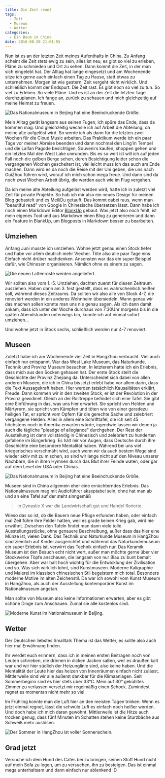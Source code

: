 ```yaml
---
title: Die Zeit rennt
tags:
  - Zeit
  - Museum
  - Wetter
categories:
  - Ein Baum in China
date: 2016-08-20 21:01:55
---
```



Nun ist es an der letzten Zeit meines Aufenthalts in China. Zu Anfang scheint die Zeit stets ewig zu sein, alles ist neu, es gibt so viel zu erleben, Pläne zu schmieden und Ort zu sehen. Dann kommt die Zeit, in der man sich eingelebt hat. Der Alltag hat lange eingesetzt und am Wochenende sitze ich gerne auch einfach einen Tag zu Hause, statt etwas zu unternehmen. Morgen ist wie gestern, Zeit vergeht nicht wirklich. Und schließlich kommt der Endspurt. Die Zeit rast. Es gibt noch so viel zu tun. So viel zu Erleben. So viele Pläne. Und es ist an der Zeit die letzten Tage durchzuplanen. Ich fange an, zurück zu schauen und mich gleichzeitig auf meine Heimat zu freuen.

![Das Nationalmuseum in Beijing hat eine Beeindruckende Größe.](/images/china/beijing/barkasse.JPG)

<!-- more -->

Mein Alltag gerät langsam aus seinen Fugen, ich spüre das Ende, dass da kommen mag. Und gleichzeitig wechsle ich auf Arbeit die Abteilung, da meine alte aufgelöst wird. So werde ich als dann für die letzten zwei Wochen für die Cloud Music arbeiten. Das Praktikum werde ich ein paar Tage vor meiner Abreise beenden und dann nochmal den Ling'in Tempel und die Laifan Pagode besichtigen, Souvenirs kaufen, shoppen gehen und ein letztes Mal den West Lake umrunden. Bis es so weit ist will ich auf jeden Fall noch die gelben Berge sehen, deren Besichtigung leider schon die vergangenen Wochen gescheitert ist, viel leicht muss ich das auch am Ende machen. Dann wird es da noch die Reise mit der Uni geben, die uns nach GuiZhou führen wird, worauf ich mich schon mega freue. Und dann sind da noch zwei Wochen Arbeit übrig, die werden auch wie im Flug vergehen.

Da ich meine alte Abteilung aufgelöst werden wird, hatte ich in zuletzt viel Zeit für private Projekte. So hab ich mir also ein neues Design für meinen Blog gebastelt und es [MeiliDu](https://meilidu.github.io/) getauft. Das kommt dabei raus, wenn man "beautiful read" von Google in Chinesische übersetzen lässt. Dann habe ich noch einen Markdown Editor [BlankUp](https://hoverbaum.github.io/BlankUp-Electron/) gebaut. Was jetzt also noch fehlt, ist mein eigenes Tool und aus Markdown einen Blog zu generieren und dann ein Feature in BlankUp, um Blogposts in Markdown besser zu bearbeiten.

## Umziehen

Anfang Juni musste ich umziehen. Wohne jetzt genau einen Stock tiefer und habe vor allem deutlich mehr Viecher. Töte also alle paar Tage eins. Einfach nicht drüber nachdenken. Ansonsten war das ein super Beispiel dafür, wie Chinesen organisieren. Nämlich ohne es einem zu sagen.

![Die neuen Lattenroste werden angeliefert.](/images/china/lattenrost.jpg)

Wir sollten also vom 1.-5. Umziehen, dachten zuerst für diesen Zeitraum ausziehen. Haben dann am 3. fest gestellt, dass es wahrscheinlich heißen soll, während dieses Zeitraums. Da sollten wir also alle von Stock 4-7, die renoviert werden in ein anderes Wohnheim übersiedeln. Wann genau wir das machen sollen konnte man uns nie genau sagen. Als ich dann damit ankam, dass ich unter der Woche durchaus von 7:30Uhr morgens bis in die späten Abendstunden unterwegs bin, konnte ich auf einmal sofort umziehen...

Und wohne jetzt in Stock sechs, schließlich werden nur 4-7 renoviert.

## Museen

Zuletzt habe ich am Wochenende viel Zeit in HangZhou verbracht. Viel auch einfach nur entspannt. War das West Lake Museum, das Naturkunde, Technik und Provinz Museum besuchen. In letzterem hatte ich ein Erlebnis, dass mich aus den Socken gehauen hat. Der erste Stock stellt die Geschichte der Provinz Zhejiang da. Unterscheidet sich dabei von allen anderen Museen, die ich in China bis jetzt erlebt habe vor allem darin, dass die Text Aussagekraft haben. Hier werden tatsächlich Kausalitäten erklärt, Freude. Dann kommen wir in den zweiten Stock, er ist der Revolution in der Provinz gewidmet. Gleich an der Rolltreppe befindet sich eine Tafel. Sie gibt eine Einführung in das, was uns hier erwartet. Sie spricht von Helden und Märtyrern, sie spricht vom Kämpfen und töten wie von einer geradezu heiligen Tat, er spricht vom Opfern für die gerechte Sache und zelebriert vergangene Helden. Alles in allem eine Schrifttafel, die ich seit 45 höchstens noch in Amerika erwarten würde, irgendwie lassen wir denen ja auch die tägliche "pleadge of allegiance" durchgehen. Der Rest der Ausstellung ist dann vollständig in Chinesisch und zelebriert zu hunderten gefallene im Bürgerkrieg. Es hält mir vor Augen, dass Deutsche durch ihre Geschichte eine besondere Mentalität haben. Während bei uns viel kriegerisches verschmäht wird, auch wenn wir da auch bestem Wege sind wieder aktiv mit zu mischen, so sind wir lange nicht auf den Niveau unserer Nachbarn, die in ihren Hymnen durch das Blut ihrer Feinde waten, oder gar auf dem Level der USA oder Chinas.

![Das Nationalmuseum in Beijing hat eine Beeindruckende Größe.](/images/china/beijing/museum.JPG)

Museen sind in China allgemein eher eine ernüchterndes Erlebnis. Das Nationalmuseum mag mit Audioführer akzeptabel sein, ohne hat man ab und an eine Tafel auf der steht sinngemäß

> In Dynastie X war die Landwirtschaft gut und Handel florierte.

Wieso das so ist, ob die Bauern neue Pflüge erfunden haben, oder einfach mal Zeit führe ihre Felder hatten, weil es grade keinen Krieg gab, wird nie erwähnt. Zwischen den Tafeln findet man dann viele tolle Ausstellungsstücke, ohne genauere Beschreibung, außer dass das hier eine Münze ist, vielen Dank. Das Technik und Naturkunde Museum in HangZhou sind ziemlich auf Kinder ausgerichtet und während das Naturkundemuseum ein super Erlebnis ist, verwirrt das Technik einfach nur. Das Keramik Museum ist den Besuch echt nicht wert, außer man möchte gerne über vier Stockwerke Töpfe anschauen, die langsam von nur Blau zu bunt bemalt übergehen. Aber war halt hoch wichtig für die Entwicklung der Zivilisation und so. Was sich wirklich lohnt, sind Kunstmuseen. Moderne Kaligraphie und Malerei im klassisch chinesischen Stil begeistern mich total. Besonders moderne Motive im alten Zeichenstil. Da war ich sowohl vom Kunst Museum in HangZhou, als auch der Ausstellung kontemporärer Kunst im Nationalmuseum angetan.

Man sollte von Museum also keine Informationen erwarten, aber es gibt schöne Dinge zum Anschauen. Zumal sie alle kostenlos sind.

![Moderne Kunst im Nationalmuseum in Beijing.](/images/china/beijing/kunst.jpg)

## Wetter

Der Deutschen liebstes Smalltalk Thema ist das Wetter, es sollte also auch hier mal Erwähnung finden.

Ihr werdet euch erinnern, dass ich in meinen ersten Beiträgen noch von Leuten schrieben, die drinnen in dicken Jacken saßen, weil es draußen kalt war und wir hier südlich der Heizunglinie sind, also keine haben. Und die Mentalität der Leute hier das heizen von Innenräumen einfach nicht zulässt. Mittlerweile sind wir alle äußerst dankbar für die Klimaanlagen. Seit Sommerbeginn sind es hier stets über 33°C. Mein auf 30° gekühltes Zimmer zu verlassen versetzt mir regelmäßig einen Schock. Zumindest regnet es momentan nicht mehr so viel.

Im Frühling konnte man die Luft hier an den meisten Tagen trinken. Wenn es jetzt einmal regnet, lässt die schwüle Luft es einfach noch heißer werden. Und doch habe ich mich daran gewöhnt. Mittlerweile ist die Hitze auch trocken genug, dass fünf Minuten im Schatten stehen keine Sturzbäche aus Schweiß mehr auslösen.

![Der Sommer in HangZhou ist voller Sonnenschein.](/images/china/wetter.jpg)

## Grad jetzt

Versuche ich dem Hund des Cafés bei zu bringen, seinen Stoff Hund nicht auf mein Sofa zu legen, um zu versuchen, ihn zu besteigen. Das ist einmal mega unterhaltsam und dann einfach nur ablenkend :D

